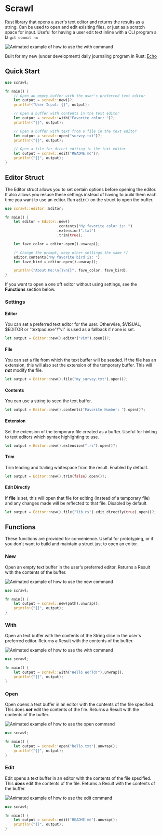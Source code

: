 # Scrawl

Rust library that opens a user's text editor and returns the results as a string. Can be used to open and edit exisiting files, or just as a scratch space for input. Useful for having a user edit text inline with a CLI program a la `git commit -m`

![Animated example of how to use the with command](https://xvrqt.sfo2.digitaloceanspaces.com/image-cache/with.gif)

Built for my new (under development) daily journaling program in Rust: [Echo](https://git.xvrqt.com/xvrqt/echo)

## Quick Start
```rust
use scrawl;

fn main() {
    // Open an empty buffer with the user's preferred text editor
    let output = scrawl::new()?;
    println!("User Input: {}", output);

    // Open a buffer with contents in the text editor
    let output = scrawl::with("Favorite color: ")?;
    println!("{}", output);

    // Open a buffer with text from a file in the text editor
    let output = scrawl::open("survey.txt")?;
    println!("{}", output);

    // Open a file for direct editing in the text editor
    let output = scrawl::edit("README.md")?;
    println!("{}", output);
}
```

## Editor Struct
The Editor struct allows you to set certain options before opening the editor. It also allows you resuse these settings instead of having to build them each time you want to use an editor. Run `edit()` on the struct to open the buffer.

```rust
use scrawl::editor::Editor;

fn main() {
    let editor = Editor::new()
                        .contents("My favorite color is: ")
                        .extension(".txt")
                        .trim(true);

    let fave_color = editor.open().unwrap();

    /* Change the prompt, keep other settings the same */
    editor.contents("My favorite bird is: ");
    let fave_bird = editor.open().unwrap();

    println!("About Me:\n{}\n{}", fave_color, fave_bird);
}
```

If you want to open a one off editor without using settings, see the **Functions** section below.

### Settings

#### Editor
You can set a preferred text editor for the user. Otherwise, $VISUAL, $EDITOR or "textpad.exe"/"vi" is used as a fallback if none is set.
```rust
let output = Editor::new().editor("vim").open()?;
```

#### File
You can set a file from which the text buffer will be seeded. If the file has an extension, this will also set the extension of the temporary buffer. This will _**not**_ modify the file.
```rust
let output = Editor::new().file("my_survey.txt").open()?;
```

#### Contents 
You can use a string to seed the text buffer.
```rust
let output = Editor::new().contents("Favorite Number: ").open()?;
```

#### Extension 
Set the extension of the temporary file created as a buffer. Useful for hinting to text editors which syntax highlighting to use.
```rust
let output = Editor::new().extension(".rs").open()?;
```

#### Trim 
Trim leading and trailing whitespace from the result. Enabled by default.
```rust
let output = Editor::new().trim(false).open()?;
```

#### Edit Directly
If **file** is set, this will open that file for editing (instead of a temporary file) and any changes made will be reflected to that file. Disabled by default.
```rust
let output = Editor::new().file("lib.rs").edit_directly(true).open()?;
```

## Functions
These functions are provided for convenience. Useful for prototyping, or if you don't want to build and maintain a struct just to open an editor.

### New
Open an empty text buffer in the user's preferred editor. Returns a Result<String> with the contents of the buffer.

![Animated example of how to use the new command](https://xvrqt.sfo2.digitaloceanspaces.com/image-cache/new.gif)

```rust
use scrawl;

fn main() {
    let output = scrawl::new(path).unwrap();
    println!("{}", output);
}
```

### With
Open an text buffer with the contents of the String slice in the user's preferred editor. Returns a Result<String> with the contents of the buffer.

![Animated example of how to use the with command](https://xvrqt.sfo2.digitaloceanspaces.com/image-cache/with.gif)

```rust
use scrawl;

fn main() {
    let output = scrawl::with("Hello World!").unwrap();
    println!("{}", output);
}
```

### Open
Open opens a text buffer in an editor with the contents of the file specified. This does _**not**_ edit the contents of the file. Returns a Result<String> with the contents of the buffer.

![Animated example of how to use the open command](https://xvrqt.sfo2.digitaloceanspaces.com/image-cache/open.gif)

```rust
use scrawl;

fn main() {
    let output = scrawl::open("hello.txt").unwrap();
    println!("{}", output);
}
```

### Edit
Edit opens a text buffer in an editor with the contents of the file specified. This _**does**_ edit the contents of the file. Returns a Result<String> with the contents of the buffer.

![Animated example of how to use the edit command](https://xvrqt.sfo2.digitaloceanspaces.com/image-cache/edit.gif)

```rust
use scrawl;

fn main() {
    let output = scrawl::edit("README.md").unwrap();
    println!("{}", output);
}
```

